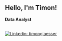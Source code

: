 <h2>Hello, I'm Timon!</h2>
<b>Data Analyst</b>
<br><br>

[![Linkedin: timonglaesser](https://img.shields.io/badge/-timonglaesser-blue?style=flat-square&logo=Linkedin&logoColor=white&link=https://www.linkedin.com/in/timonglaesser/)](https://www.linkedin.com/in/timonglaesser/)
